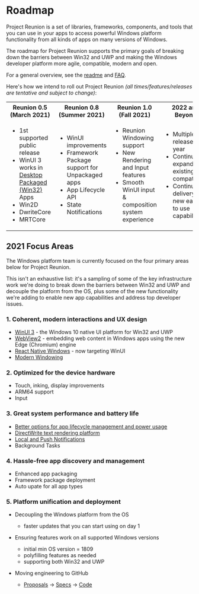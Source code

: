 # Roadmap

Project Reunion is a set of libraries, frameworks, components, and tools that you can use in your apps to access powerful Windows platform functionality from all kinds of apps on many versions of Windows.

The roadmap for Project Reunion supports the primary goals of breaking down the barriers between Win32 and UWP and making the Windows developer platform more agile, compatible, modern and open.

For a general overview, see the [readme](https://github.com/microsoft/ProjectReunion/tree/master/docs) and [FAQ](https://github.com/microsoft/ProjectReunion/blob/master/docs/faq.md).

Here's how we intend to roll out Project Reunion *(all times/features/releases are tentative and subject to change)*:

<table>
  <tbody>
    <tr>
      <th>Reunion 0.5 (March 2021)</th>
      <th>Reunion 0.8 (Summer 2021)</th>
      <th>Reunion 1.0 (Fall 2021)</th>
      <th>2022 and Beyond</th>
    </tr>
    <tr>
    <td>
      <ul>
            <li>1st supported public release</li>
            <li>WinUI 3 works in <a href="https://docs.microsoft.com/en-us/windows/msix/desktop/desktop-to-uwp-packaging-dot-net">Desktop Packaged (Win32)</a> Apps</li>
            <li>Win2D</li>
            <li>DwriteCore</li>
            <li>MRTCore</li>
       </ul>
     </td>
     <td>
        <ul>
            <li>WinUI improvements</li>
            <li>Framework Package support for Unpackaged apps</li>
            <li>App Lifecycle API</li>
            <li>State Notifications</li>
         </ul>
     </td>
     <td>
        <ul>
            <li>Reunion Windowing support</li>
            <li>New Rendering and Input features</li>
            <li>Smooth WinUI input & composition system experience</li>  
         </ul>
     </td>
    <td>
        <ul>
            <li>Multiple releases per year</li>
            <li>Continue expanding existing app compatibility</li>
            <li>Continuous delivery of new easier to use capabilities</li>
         </ul>
     </td>
    </tr>
  </tbody>
</table>

## 2021 Focus Areas

The Windows platform team is currently focused on the four primary areas below for Project Reunion.

This isn't an exhaustive list: it's a sampling of some of the key infrastructure work we're doing to break down the barriers between Win32 and UWP and decouple the platform from the OS, plus some of the new functionality we're adding to enable new app capabilities and address top developer issues.

### 1. Coherent, modern interactions and UX design

* [WinUI 3](https://github.com/microsoft/microsoft-ui-xaml/blob/master/docs/roadmap.md) - the Windows 10 native UI platform for Win32 and UWP
* [WebView2](https://docs.microsoft.com/microsoft-edge/webview2/) - embedding web content in Windows apps using the new Edge (Chromium) engine
* [React Native Windows](https://github.com/microsoft/react-native-windows/projects/30) - now targeting WinUI
* [Modern Windowing](https://github.com/microsoft/ProjectReunion/discussions/370)

### 2. Optimized for the device hardware

* Touch, inking, display improvements
* ARM64 support
* Input 

### 3. Great system performance and battery life

* [Better options for app lifecycle management and power usage](https://github.com/microsoft/ProjectReunion/issues/111)
* [DirectWrite text rendering platform](https://github.com/microsoft/ProjectReunion/issues/112)
* [Local and Push Notifications](https://github.com/microsoft/ProjectReunion/discussions/371)
* Background Tasks

### 4. Hassle-free app discovery and management

* Enhanced app packaging
* Framework package deployment
* Auto upate for all app types

### 5. Platform unification and deployment

* Decoupling the Windows platform from the OS
  * faster updates that you can start using on day 1
* Ensuring features work on all supported Windows versions
  * initial min OS version = 1809
  * polyfilling features as needed
  * supporting both Win32 and UWP
  
* Moving engineering to GitHub
  * [Proposals](https://github.com/microsoft/ProjectReunion/issues?q=is%3Aissue+is%3Aopen+label%3A%22feature+proposal%22) -> [Specs](https://github.com/microsoft/ProjectReunion/tree/master/specs) -> [Code](https://github.com/microsoft/ProjectReunion/tree/master/dev)
